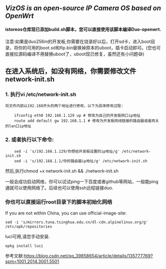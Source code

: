 ## *VizOS is an open-source IP Camera OS based on OpenWrt*
#### istoreos仓库现已添加build.sh脚本，您可以直接使用该脚本编译Duo-openwrt.

注意:如果是duo256m的开发板,你需要在烧录好以后，打开sd卡，进入boot目录，将你的可用的boot.sd和fip.bin替换掉原本的uboot，插卡启动即可。(您也可直接拉源码编译不用替换uboot了，uboot现已修复，虽然还有小问题😅)

## 在进入系统后，如没有网络，你需要修改文件network-init.sh
### 1. 执行vi /etc/network-init.sh

    将文件内部以192.168开头的两个地址进行修改，以下为具体修改过程:
```
    ifconfig eth0 192.168.1.129 up # 修改为自己的开发板网口ip地址
    route add default gw 192.168.1.1 # 修改为开发板网线链接的路由器或者网关的lan口ip地址
```
### 2. 或者执行以下命令:
```
    sed -i 's/192.168.1.129/你想给开发板设置的ip地址/g' /etc/network-init.sh
    sed -i 's/192.168.1.1/你的路由器ip地址/g' /etc/network-init.sh
```

然后,执行chmod +x network-init.sh && ./network-init.sh

一般会成功启动网络，你可以试试ping一下百度或者github等网站，一般能ping通就可以使用网络了。后续也可以使用ssh远程链接duo.

### 你也可以直接运行root目录下的脚本初始化网络

If you are not within China, you can use official-image-site:
```
sed -i 's/mirrors.tuna.tsinghua.edu.cn/dl-cdn.alpinelinux.org/g' /etc/apk/repositories
```
luci可用,请您手动安装.
```
opkg install luci
```

参考文献:https://blog.csdn.net/qq_39858654/article/details/135777769?spm=1001.2014.3001.5501
